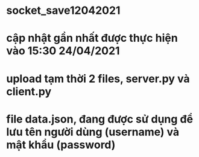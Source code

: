 # socket_save12042021
# cập nhật gần nhất được thực hiện vào 15:30 24/04/2021
# upload tạm thời 2 files, server.py và client.py
# file data.json, đang được sử dụng để lưu tên người dùng (username) và mật khẩu (password)
